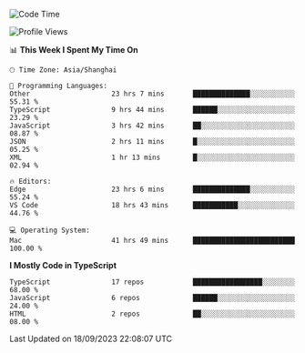 <!--START_SECTION:waka-->
![Code Time](http://img.shields.io/badge/Code%20Time-5%2C173%20hrs%2046%20mins-blue)

![Profile Views](http://img.shields.io/badge/Profile%20Views-0-blue)

📊 **This Week I Spent My Time On** 

```text
🕑︎ Time Zone: Asia/Shanghai

💬 Programming Languages: 
Other                    23 hrs 7 mins       ██████████████░░░░░░░░░░░   55.31 % 
TypeScript               9 hrs 44 mins       ██████░░░░░░░░░░░░░░░░░░░   23.29 % 
JavaScript               3 hrs 42 mins       ██░░░░░░░░░░░░░░░░░░░░░░░   08.87 % 
JSON                     2 hrs 11 mins       █░░░░░░░░░░░░░░░░░░░░░░░░   05.25 % 
XML                      1 hr 13 mins        █░░░░░░░░░░░░░░░░░░░░░░░░   02.94 % 

🔥 Editors: 
Edge                     23 hrs 6 mins       ██████████████░░░░░░░░░░░   55.24 % 
VS Code                  18 hrs 43 mins      ███████████░░░░░░░░░░░░░░   44.76 % 

💻 Operating System: 
Mac                      41 hrs 49 mins      █████████████████████████   100.00 % 
```

**I Mostly Code in TypeScript** 

```text
TypeScript               17 repos            █████████████████░░░░░░░░   68.00 % 
JavaScript               6 repos             ██████░░░░░░░░░░░░░░░░░░░   24.00 % 
HTML                     2 repos             ██░░░░░░░░░░░░░░░░░░░░░░░   08.00 % 
```




 Last Updated on 18/09/2023 22:08:07 UTC
<!--END_SECTION:waka-->
